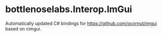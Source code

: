 # bottlenoselabs.Interop.ImGui

Automatically updated C# bindings for https://github.com/ocornut/imgui based on cimgui.